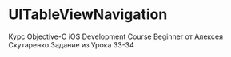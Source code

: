 # UITableViewNavigation
Курс Objective-C iOS Development Course Beginner от Алексея Скутаренко Задание из Урока 33-34
